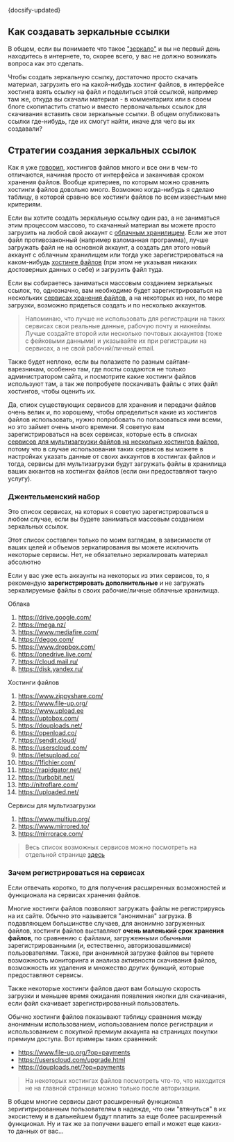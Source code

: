 {docsify-updated}

## Как создавать зеркальные ссылки

В общем, если вы понимаете что такое ["зеркало"](/ru-RU/introduction?id=%d0%a2%d0%b5%d1%80%d0%bc%d0%b8%d0%bd%d0%be%d0%bb%d0%be%d0%b3%d0%b8%d1%8f) и вы не первый день находитесь в интернете, то, скорее всего, у вас не должно возникать вопроса как это сделать.

Чтобы создать зеркальную ссылку, достаточно просто скачать материал, загрузить его на какой-нибудь хостинг файлов, в интерфейсе хостинга взять ссылку на файл и поделиться этой ссылкой, например там же, откуда вы скачали материал - в комментариях или в своем блоге скопипастить статью и вместо первоначальных ссылок для скачивания вставить свои зеркальные ссылки. В общем опубликовать ссылки где-нибудь, где их смогут найти, иначе для чего вы их создавали?

## Стратегии создания зеркальных ссылок

Как я уже [говорил](/ru-RU/introduction?id=%d0%9e-%d0%b7%d0%b5%d1%80%d0%ba%d0%b0%d0%bb%d0%b8%d1%80%d0%be%d0%b2%d0%b0%d0%bd%d0%b8%d0%b8), хостингов файлов много и все они в чем-то отличаются, начиная просто от интерфейса и заканчивая сроком хранения файлов. Вообще критериев, по которым можно сравнить хостинги файлов довольно много. Возможно когда-нибудь я сделаю таблицу, в которой сравню все хостинги файлов по всем известным мне критериям.

Если вы хотите создать зеркальную ссылку один раз, а не заниматься этим процессом массово, то скачанный материал вы можете просто загрузить на любой свой аккаунт с [облачным хранилищем](/ru-RU/files-hostings-list?id=%d0%9e%d0%b1%d0%bb%d0%b0%d1%87%d0%bd%d1%8b%d0%b5-%d1%85%d1%80%d0%b0%d0%bd%d0%b8%d0%bb%d0%b8%d1%89%d0%b0). Если же этот файл противозаконный (например взломанная программа), лучше загружать файл не на основной аккаунт, а создать для этого новый аккаунт с облачным хранилищем или тогда уже зарегистрироваться на каком-нибудь [хостинге файлов](/ru-RU/files-hostings-list) (при этом не указывая никаких достоверных данных о себе) и загрузить файл туда.

Если вы собираетесь заниматься массовым созданием зеркальных ссылок, то, однозначно, вам необходимо будет зарегистрироваться на нескольких [сервисах хранения файлов](/ru-RU/files-hostings-list), а на некоторых из них, по мере загрузки, возможно придеться создать и по несколько аккаунтов.

> Напоминаю, что лучше не использовать для регистрации на таких сервисах свои реальные данные, рабочую почту и никнеймы. Лучше создайте второй или несколько почтовых аккаунтов (тоже с фейковыми данными) и указывайте их при регистрации на сервисах, а не свой рабочий/личный email.

Также будет неплохо, если вы полазиете по разным сайтам-варезникам, особенно там, где посты создаются не только администратором сайта, и посмотрите какие хостинги файлов используют там, а так же попробуете поскачивать файлы с этих файл хостингов, чтобы оценить их.

Да, спиок существующих сервисов для хранения и передачи файлов очень велик и, по хорошему, чтобы определиться какие из хостингов файлов использовать, нужно попробовать по пользоваться ими всеми, но это займет очень много времени. Я советую вам зарегистрироваться на всех сервисах, которые есть в списках [сервисов для мультизагрузки файлов на несколько хостингов файлов](http://localhost:3000/#/ru-RU/files-hostings-list?id=%d0%a1%d0%b5%d1%80%d0%b2%d0%b8%d1%81%d1%8b-%d0%b4%d0%bb%d1%8f-%d0%bc%d1%83%d0%bb%d1%8c%d1%82%d0%b8%d0%b7%d0%b0%d0%b3%d1%80%d1%83%d0%b7%d0%ba%d0%b8-%d1%84%d0%b0%d0%b9%d0%bb%d0%be%d0%b2-%d0%bd%d0%b0-%d0%bd%d0%b5%d1%81%d0%ba%d0%be%d0%bb%d1%8c%d0%ba%d0%be-%d1%85%d0%be%d1%81%d1%82%d0%b8%d0%bd%d0%b3%d0%be%d0%b2-%d1%84%d0%b0%d0%b9%d0%bb%d0%be%d0%b2), потому что в случае использования таких сервисов вы можете в настройках указать данные от своих аккаунтов в хостингах файлов и тогда, сервисы для мультизагрузки будут загружать файлы в хранилища ваших аккантов на хостингах файлов (если они предоставляют такую услугу).

### Джентельменский набор

Это список сервисах, на которых я советую зарегистрироваться в любом случае, если вы будете заниматься массовым созданием зеркальных ссылок.

Этот список составлен только по моим взглядам, в зависимости от ваших целей и объемов зеркалирования вы можете исключить некоторые сервисы. Нет, не обязательно зеркалировать материал абсолютно

Если у вас уже есть аккаунты на некоторых из этих сервисов, то, я рекомендую **зарегистрировать дополнительные** и не загружать зеркалируемые файлы в своих рабочие/личные облачные хранилища.

Облака

1. https://drive.google.com/
1. https://mega.nz/
1. https://www.mediafire.com/
1. https://degoo.com/
1. https://www.dropbox.com/
1. https://onedrive.live.com/
1. https://cloud.mail.ru/
1. https://disk.yandex.ru/

Хостинги файлов

1. https://www.zippyshare.com/
1. https://www.file-up.org/
1. https://www.upload.ee
1. https://uptobox.com/
1. https://douploads.net/
1. https://openload.co/
1. https://sendit.cloud/
1. https://userscloud.com/
1. https://letsupload.co/
1. https://1fichier.com/
1. https://rapidgator.net/
1. https://turbobit.net/
1. http://nitroflare.com/
1. https://uploaded.net/

Сервисы для мультизагрузки

1. https://www.multiup.org/
1. https://www.mirrored.to/
1. https://mirrorace.com/

> Весь список возможных сервисов можно посмотреть на отдельной странице [здесь](/ru-RU/files-hostings-list)

### Зачем регистрироваться на сервисах

Если отвечать коротко, то для получения расширенных возможностей и функционала на сервисах хранения файлов.

Многие хостинги файлов позволяют загружать файлы не регистрируясь на их сайте. Обычно это называется "анонимная" загрузка. В подавляющем большинстве случаев, для анонимно загруженных файлов, хостинги файлов выставляют **очень маленький срок хранения файлов**, по сравнению с файлами, загруженными обычными зарегистрированными (и, естественно, авторизовавшимися) пользователями. Также, при анонимной загрузке файлов вы теряете возможность мониторинга и анализа активности скачивания файлов, возможность их удаления и множество других функций, которые предоставляют сервисы.

Также некоторые хостинги файлов дают вам большую скорость загрузки и меньшее время ожидания появления кнопки для скачивания, если файл скачивает зарегистрированный пользователь.

Обычно хостинги файлов показывают таблицу сравнения между анонимным использованием, использованием полсе регистрации и использованием с покупкой премиум аккаунта на страницах покупки премиум доступа. Вот примеры таких сравнений:

- https://www.file-up.org/?op=payments
- https://userscloud.com/upgrade.html
- https://douploads.net/?op=payments

> На некоторых хостингах файлов посмотреть что-то, что находится не на главной странице можно только после авторизации.

В общем многие сервисы дают расширенный функционал зеригитрированным пользователям в надежде, что они "втянуться" в их экосистему и в дальнейшем будут платить за еще более расширенный функционал. Ну и так же за получени вашего email и может еще каких-то данных от вас...
